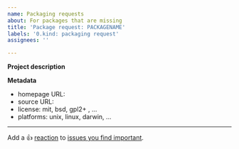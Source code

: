 ```yaml
---
name: Packaging requests
about: For packages that are missing
title: 'Package request: PACKAGENAME'
labels: '0.kind: packaging request'
assignees: ''

---
```


**Project description**

<!-- Describe the project a little: -->

**Metadata**

* homepage URL:
* source URL:
* license: mit, bsd, gpl2+ , ...
* platforms: unix, linux, darwin, ...

---

Add a :+1: [reaction] to [issues you find important].

[reaction]: https://github.blog/2016-03-10-add-reactions-to-pull-requests-issues-and-comments/
[issues you find important]: https://github.com/nervosys/Botnix/issues?q=is%3Aissue+is%3Aopen+sort%3Areactions-%2B1-desc
